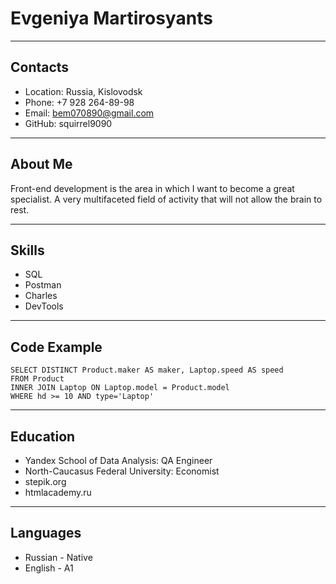 # Evgeniya Martirosyants
___
## Contacts
* Location: Russia, Kislovodsk
* Phone: +7 928 264-89-98
* Email: bem070890@gmail.com
* GitHub: squirrel9090
___
## About Me

<p>Front-end  development is the area in which I want to become a great specialist. A very multifaceted field
of activity that will not allow the brain to rest.</p>

___
## Skills

* SQL
* Postman
* Charles 
* DevTools
___
## Code Example
```
SELECT DISTINCT Product.maker AS maker, Laptop.speed AS speed
FROM Product
INNER JOIN Laptop ON Laptop.model = Product.model
WHERE hd >= 10 AND type='Laptop'

```
___
## Education
* Yandex School of Data Analysis: QA Engineer
* North-Caucasus Federal University: Economist
* stepik.org
* htmlacademy.ru
___
## Languages
* Russian - Native
* English - A1
